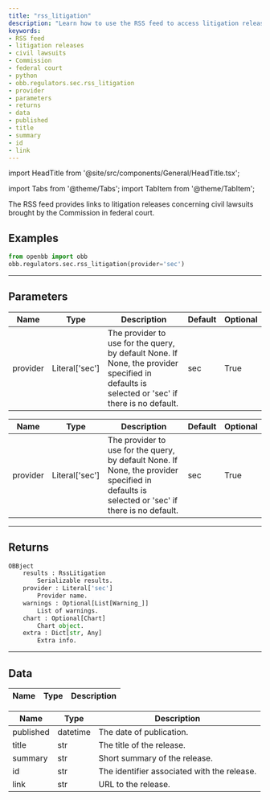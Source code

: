 ```yaml
---
title: "rss_litigation"
description: "Learn how to use the RSS feed to access litigation releases, including  civil lawsuits brought by the Commission in federal court. This documentation provides  details about the 'obb.regulators.sec.rss_litigation' python function, its parameters  and return values, as well as the data structure used for the releases."
keywords:
- RSS feed
- litigation releases
- civil lawsuits
- Commission
- federal court
- python
- obb.regulators.sec.rss_litigation
- provider
- parameters
- returns
- data
- published
- title
- summary
- id
- link
---
```


import HeadTitle from '@site/src/components/General/HeadTitle.tsx';

<HeadTitle title="regulators/sec/rss_litigation - Reference | OpenBB Platform Docs" />

<!-- markdownlint-disable MD012 MD031 MD033 -->

import Tabs from '@theme/Tabs';
import TabItem from '@theme/TabItem';

The RSS feed provides links to litigation releases concerning civil lawsuits brought by the Commission in federal court.


Examples
--------

```python
from openbb import obb
obb.regulators.sec.rss_litigation(provider='sec')
```

---

## Parameters

<Tabs>

<TabItem value='standard' label='standard'>

| Name | Type | Description | Default | Optional |
| ---- | ---- | ----------- | ------- | -------- |
| provider | Literal['sec'] | The provider to use for the query, by default None. If None, the provider specified in defaults is selected or 'sec' if there is no default. | sec | True |
</TabItem>

<TabItem value='sec' label='sec'>

| Name | Type | Description | Default | Optional |
| ---- | ---- | ----------- | ------- | -------- |
| provider | Literal['sec'] | The provider to use for the query, by default None. If None, the provider specified in defaults is selected or 'sec' if there is no default. | sec | True |
</TabItem>

</Tabs>

---

## Returns

```python wordwrap
OBBject
    results : RssLitigation
        Serializable results.
    provider : Literal['sec']
        Provider name.
    warnings : Optional[List[Warning_]]
        List of warnings.
    chart : Optional[Chart]
        Chart object.
    extra : Dict[str, Any]
        Extra info.

```

---

## Data

<Tabs>

<TabItem value='standard' label='standard'>

| Name | Type | Description |
| ---- | ---- | ----------- |

</TabItem>

<TabItem value='sec' label='sec'>

| Name | Type | Description |
| ---- | ---- | ----------- |
| published | datetime | The date of publication. |
| title | str | The title of the release. |
| summary | str | Short summary of the release. |
| id | str | The identifier associated with the release. |
| link | str | URL to the release. |
</TabItem>

</Tabs>

